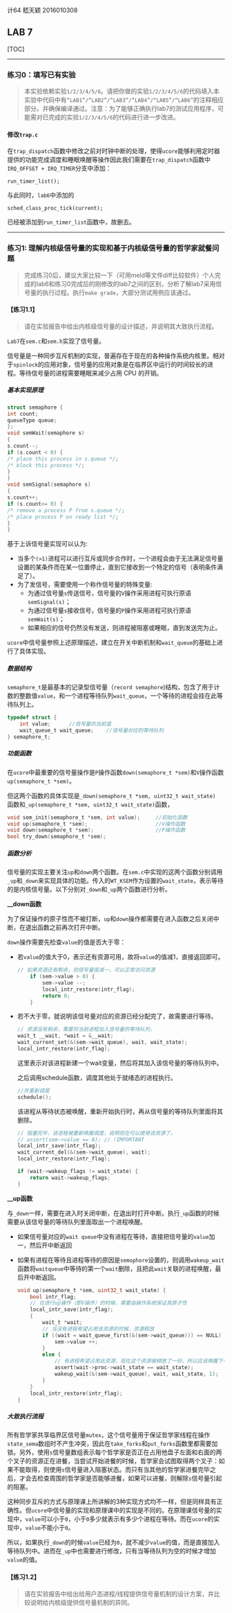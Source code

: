 计64	嵇天颖	2016010308

## LAB 7

[TOC]

---

### 练习0：填写已有实验

> 本实验依赖实验`1/2/3/4/5/6`。请把你做的实验`1/2/3/4/5/6`的代码填入本实验中代码中有`“LAB1”/“LAB2”/“LAB3”/“LAB4”/“LAB5”/“LAB6”`的注释相应部分。并确保编译通过。注意：为了能够正确执行lab7的测试应用程序，可能需对已完成的实验`1/2/3/4/5/6`的代码进行进一步改进。

#### 修改`trap.c`

在`trap_dispatch`函数中修改之前对时钟中断的处理，使得`ucore`能够利用定时器提供的功能完成调度和睡眠唤醒等操作因此我们需要在`trap_dispatch`函数中`IRQ_OFFSET + IRQ_TIMER`分支中添加：

```
run_timer_list();
```

与此同时，`lab6`中添加的

```
sched_class_proc_tick(current);
```

已经被添加到`run_timer_list`函数中，故删去。



---

### 练习1: 理解内核级信号量的实现和基于内核级信号量的哲学家就餐问题

> 完成练习0后，建议大家比较一下（可用meld等文件diff比较软件）个人完成的lab6和练习0完成后的刚修改的lab7之间的区别，分析了解lab7采用信号量的执行过程。执行`make grade`，大部分测试用例应该通过。

#### 【练习1.1】

> 请在实验报告中给出内核级信号量的设计描述，并说明其大致执行流程。

`Lab7`在`sem.c`和`sem.h`实现了信号量。

信号量是一种同步互斥机制的实现，普遍存在于现在的各种操作系统内核里。相对于`spinlock`的应用对象，信号量的应用对象是在临界区中运行的时间较长的进程。等待信号量的进程需要睡眠来减少占用 CPU 的开销。

##### 基本实现原理

```c
struct semaphore {
int count;
queueType queue;
};
void semWait(semaphore s)
{
s.count--;
if (s.count < 0) {
/* place this process in s.queue */;
/* block this process */;
}
}
void semSignal(semaphore s)
{
s.count++;
if (s.count<= 0) {
/* remove a process P from s.queue */;
/* place process P on ready list */;
}
}
```

基于上诉信号量实现可以认为:

- 当多个`(>1)`进程可以进行互斥或同步合作时，一个进程会由于无法满足信号量设置的某条件而在某一位置停止，直到它接收到一个特定的信号（表明条件满足了）。
- 为了发信号，需要使用一个称作信号量的特殊变量:
  - 为通过信号量`s`传送信号，信号量的`V`操作采用进程可执行原语`semSignal(s)`；
  - 为通过信号量`s`接收信号，信号量的`P`操作采用进程可执行原语`semWait(s)`；
  - 如果相应的信号仍然没有发送，则进程被阻塞或睡眠，直到发送完为止。

`ucore`中信号量参照上述原理描述，建立在开关中断机制和`wait_queue`的基础上进行了具体实现。



##### 数据结构

`semaphore_t`是最基本的记录型信号量（`record semaphore`)结构，包含了用于计数的整数值`value`，和一个进程等待队列`wait_queue`，一个等待的进程会挂在此等待队列上。

```c
typedef struct {
    int value;		//信号量的当前值
    wait_queue_t wait_queue;	//信号量对应的等待队列
} semaphore_t;
```



##### 功能函数

在`ucore`中最重要的信号量操作是`P`操作函数`down(semaphore_t *sem)`和`V`操作函数 `up(semaphore_t *sem)`。

但这两个函数的具体实现是`_down(semaphore_t *sem, uint32_t wait_state) `函数和`_up(semaphore_t *sem, uint32_t wait_state)`函数，

~~~c
void sem_init(semaphore_t *sem, int value);		//初始化函数
void up(semaphore_t *sem);						//V操作函数
void down(semaphore_t *sem);					//P操作函数
bool try_down(semaphore_t *sem);
~~~



##### 函数分析

信号量的实现主要关注`up`和`down`两个函数。在`sem.c`中实现的这两个函数分别调用`_up`和`_down`来实现具体的功能。传入的`WT_KSEM`作为设置的`wait_state`，表示等待的是内核信号量。以下分别对`_down`和`_up`两个函数进行分析。

**__down函数**

为了保证操作的原子性而不被打断，`up`和`down`操作都需要在进入函数之后关闭中断，在退出函数之前再次打开中断。

`down`操作需要先检查`value`的值是否大于零：

* 若`value`的值大于0，表示还有资源可用，故将`value`的值减1，直接返回即可。

  ~~~c
  // 如果资源还有剩余，则信号量值减一，可以正常访问资源
      if (sem->value > 0) {
          sem->value --;
          local_intr_restore(intr_flag);
          return 0;
      }
  ~~~

* 若不大于零，就说明该信号量对应的资源已经分配完了，故需要进行等待。

  ```c
  // 资源没有剩余，需要将当前进程加入信号量的等待队列，
  wait_t __wait, *wait = &__wait;
  wait_current_set(&(sem->wait_queue), wait, wait_state);
  local_intr_restore(intr_flag);
  ```

  这里表示对该进程新建一个wait变量，然后将其加入该信号量的等待队列中。

  之后调用schedule函数，调度其他处于就绪态的进程执行。

  ~~~c
  //并重新调度
  schedule();
  ~~~

  该进程从等待状态被唤醒，重新开始执行时，再从信号量的等待队列里面将其删除。

  ~~~c
  // 阻塞完毕，该进程被重新唤醒调度，说明现在可以使用该资源了。
  // assert(sem->value == 0); // !IMPORTANT
  local_intr_save(intr_flag);
  wait_current_del(&(sem->wait_queue), wait);
  local_intr_restore(intr_flag);
  
  if (wait->wakeup_flags != wait_state) {
      return wait->wakeup_flags;
  }
  ~~~



**__up函数**

与`_down`一样，需要在进入时关闭中断，在退出时打开中断。执行`_up`函数的时候需要从该信号量的等待队列里面取出一个进程唤醒。

* 如果信号量对应的`wait queue`中没有进程在等待，直接把信号量的`value`加一，然后开中断返回

* 如果有进程在等待且进程等待的原因是`semophore`设置的，则调用`wakeup_wait`函数将`waitqueue`中等待的第一个`wait`删除，且把此`wait`关联的进程唤醒，最后开中断返回。

  ~~~c
  void up(semaphore_t *sem, uint32_t wait_state) {
      bool intr_flag;
      // 在进行up操作（即V操作）的时候，需要由操作系统保证其原子性
      local_intr_save(intr_flag);
      {
          wait_t *wait;
          // 当没有进程希望占用该资源的时候，资源释放
          if ((wait = wait_queue_first(&(sem->wait_queue))) == NULL) {
              sem->value ++;
          }
          else {
              // 有进程希望占用此资源，现在这个资源被释放了一份，所以应该唤醒下一个希望占用该资源的进程
              assert(wait->proc->wait_state == wait_state);
              wakeup_wait(&(sem->wait_queue), wait, wait_state, 1);
          }
      }
      local_intr_restore(intr_flag);
  }
  ~~~



##### 大致执行流程

所有哲学家共享临界区信号量`mutex`，这个信号量用于保证哲学家线程在操作`state_sema`数组时不产生冲突，因此在`take_forks`和`put_forks`函数里都需要加锁。另外，使用`s`信号量数组表示每个哲学家是否正在占用他盘子左面和右面的两个叉子的资源正在进餐，当尝试开始进餐的时候，哲学家会试图取得两个叉子：如果不能取得，则使用`s`信号量进入阻塞状态。而只有当其他的哲学家进餐完毕之后，才会去检查周围的哲学家是否能够进餐，如果可以进餐，则解除`s`信号量引起的阻塞。

这种同步互斥的方式与原理课上所讲解的3种实现方式均不一样，但是同样具有正确性。但`ucore`中信号量的实现和原理课中的实现是不同的。在原理课信号量的实现中，`value`可以小于`0`，小于`0`多少就表示有多少个进程在等待。而在`ucore`的实现中，`value`不能小于`0`。

所以，如果执行`_down`的时候`value`已经为`0`，就不减少`value`的值，而是直接加入等待队列中。进而在`_up`中也需要进行修改，只有当等待队列为空的时候才增加`value`的值。





#### 【练习1.2】

> 请在实验报告中给出给用户态进程/线程提供信号量机制的设计方案，并比较说明给内核级提供信号量机制的异同。